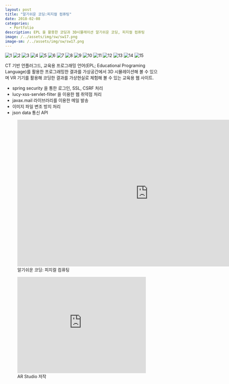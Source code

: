 ```yaml
---
layout: post
title: "알기쉬운 코딩:피지컬 컴퓨팅"
date: 2018-02-08
categories:
  - Portfolio
description: EPL 을 활용한 코딩과 3D시뮬레이션 알기쉬운 코딩, 피지컬 컴퓨팅
image: /../assets/img/sw/sw17.png
image-sm: /../assets/img/sw/sw17.png
---
```

<div class="container">
	<div id="slides">
		<img src="{{ site.url }}/assets/img/sw/sw3.png" alt="1">
     	<img src="{{ site.url }}/assets/img/sw/sw4.png" alt="2">
     	<img src="{{ site.url }}/assets/img/sw/sw5.png" alt="3">
     	<img src="{{ site.url }}/assets/img/sw/sw6.png" alt="4">
     	<img src="{{ site.url }}/assets/img/sw/sw7.png" alt="5">
     	<img src="{{ site.url }}/assets/img/sw/sw8.png" alt="6">
     	<img src="{{ site.url }}/assets/img/sw/sw9.png" alt="7">
     	<img src="{{ site.url }}/assets/img/sw/sw10.png" alt="8">
     	<img src="{{ site.url }}/assets/img/sw/sw11.png" alt="9">
     	<img src="{{ site.url }}/assets/img/sw/sw12.png" alt="10">
     	<img src="{{ site.url }}/assets/img/sw/sw13.png" alt="11">
     	<img src="{{ site.url }}/assets/img/sw/sw14.png" alt="12">
     	<img src="{{ site.url }}/assets/img/sw/sw15.png" alt="13">
     	<img src="{{ site.url }}/assets/img/sw/sw16.png" alt="14">
     	<img src="{{ site.url }}/assets/img/sw/sw17.png" alt="15"> 
	</div>
</div>

<script src="https://code.jquery.com/jquery-1.9.1.min.js"></script>
<script src="{{ site.url }}/assets/slider/js/jquery.slides.min.js"></script>
<script>
	$(function() {
		$('#slides').slidesjs({
        width: 940,
        height: 528,
        play: {
        		active: true,
          		auto: true,
          		interval: 1000,
          		swap: true
        	}
      	});
    });
</script>
CT 기반 언플러그드, 교육용 프로그래밍 언어(EPL; Educational Programing Language)를 활용한 프로그래밍한 결과를 가상공간에서 3D 시뮬레이션해 볼 수 있으며 VR 기기를 활용해 코딩한 결과를 가상현실로 체험해 볼 수 있는 교육용 웹 사이트.

<ul>
	<li>spring security 을 통한 로그인, SSL, CSRF 처리</li>
  	<li>lucy-xss-servlet-filter 을 이용한 웹 취약점 처리</li>
  	<li>javax.mail 라이브러리를 이용한 메일 발송</li>
  	<li>이미지 파일 변조 방지 처리</li>
  	<li>json data 통신 API</li>
</ul>

<figure>
	<iframe width="854" height="480" src="https://www.youtube.com/embed/w9Am9mPuPxQ" frameborder="0" 	allowfullscreen></iframe>
 	<figcaption>알기쉬운 코딩: 피지컬 컴퓨팅</figcaption>
</figure>

<figure>
	<iframe width="420" height="315" src="https://www.youtube.com/embed/LBPEEe_pCTE" frameborder="0" allowfullscreen></iframe>
 	<figcaption>AR Studio 저작</figcaption>
</figure>


